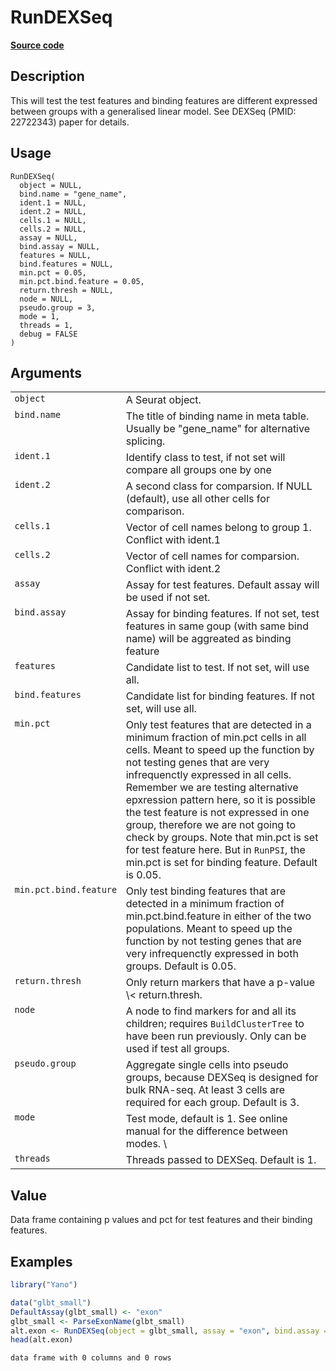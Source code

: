 

# RunDEXSeq

[**Source code**](https://github.com/shiquan/Yano/tree/master/R/#L)

## Description

This will test the test features and binding features are different
expressed between groups with a generalised linear model. See DEXSeq
(PMID: 22722343) paper for details.

## Usage

<pre><code class='language-R'>RunDEXSeq(
  object = NULL,
  bind.name = "gene_name",
  ident.1 = NULL,
  ident.2 = NULL,
  cells.1 = NULL,
  cells.2 = NULL,
  assay = NULL,
  bind.assay = NULL,
  features = NULL,
  bind.features = NULL,
  min.pct = 0.05,
  min.pct.bind.feature = 0.05,
  return.thresh = NULL,
  node = NULL,
  pseudo.group = 3,
  mode = 1,
  threads = 1,
  debug = FALSE
)
</code></pre>

## Arguments

<table>
<tr>
<td style="white-space: nowrap; font-family: monospace; vertical-align: top">
<code id="object">object</code>
</td>
<td>
A Seurat object.
</td>
</tr>
<tr>
<td style="white-space: nowrap; font-family: monospace; vertical-align: top">
<code id="bind.name">bind.name</code>
</td>
<td>
The title of binding name in meta table. Usually be "gene_name" for
alternative splicing.
</td>
</tr>
<tr>
<td style="white-space: nowrap; font-family: monospace; vertical-align: top">
<code id="ident.1">ident.1</code>
</td>
<td>
Identify class to test, if not set will compare all groups one by one
</td>
</tr>
<tr>
<td style="white-space: nowrap; font-family: monospace; vertical-align: top">
<code id="ident.2">ident.2</code>
</td>
<td>
A second class for comparsion. If NULL (default), use all other cells
for comparison.
</td>
</tr>
<tr>
<td style="white-space: nowrap; font-family: monospace; vertical-align: top">
<code id="cells.1">cells.1</code>
</td>
<td>
Vector of cell names belong to group 1. Conflict with ident.1
</td>
</tr>
<tr>
<td style="white-space: nowrap; font-family: monospace; vertical-align: top">
<code id="cells.2">cells.2</code>
</td>
<td>
Vector of cell names for comparsion. Conflict with ident.2
</td>
</tr>
<tr>
<td style="white-space: nowrap; font-family: monospace; vertical-align: top">
<code id="assay">assay</code>
</td>
<td>
Assay for test features. Default assay will be used if not set.
</td>
</tr>
<tr>
<td style="white-space: nowrap; font-family: monospace; vertical-align: top">
<code id="bind.assay">bind.assay</code>
</td>
<td>
Assay for binding features. If not set, test features in same goup (with
same bind name) will be aggreated as binding feature
</td>
</tr>
<tr>
<td style="white-space: nowrap; font-family: monospace; vertical-align: top">
<code id="features">features</code>
</td>
<td>
Candidate list to test. If not set, will use all.
</td>
</tr>
<tr>
<td style="white-space: nowrap; font-family: monospace; vertical-align: top">
<code id="bind.features">bind.features</code>
</td>
<td>
Candidate list for binding features. If not set, will use all.
</td>
</tr>
<tr>
<td style="white-space: nowrap; font-family: monospace; vertical-align: top">
<code id="min.pct">min.pct</code>
</td>
<td>
Only test features that are detected in a minimum fraction of min.pct
cells in all cells. Meant to speed up the function by not testing genes
that are very infrequenctly expressed in all cells. Remember we are
testing alternative epxression pattern here, so it is possible the test
feature is not expressed in one group, therefore we are not going to
check by groups. Note that min.pct is set for test feature here. But in
<code>RunPSI</code>, the min.pct is set for binding feature. Default is
0.05.
</td>
</tr>
<tr>
<td style="white-space: nowrap; font-family: monospace; vertical-align: top">
<code id="min.pct.bind.feature">min.pct.bind.feature</code>
</td>
<td>
Only test binding features that are detected in a minimum fraction of
min.pct.bind.feature in either of the two populations. Meant to speed up
the function by not testing genes that are very infrequenctly expressed
in both groups. Default is 0.05.
</td>
</tr>
<tr>
<td style="white-space: nowrap; font-family: monospace; vertical-align: top">
<code id="return.thresh">return.thresh</code>
</td>
<td>
Only return markers that have a p-value \< return.thresh.
</td>
</tr>
<tr>
<td style="white-space: nowrap; font-family: monospace; vertical-align: top">
<code id="node">node</code>
</td>
<td>
A node to find markers for and all its children; requires
<code>BuildClusterTree</code> to have been run previously. Only can be
used if test all groups.
</td>
</tr>
<tr>
<td style="white-space: nowrap; font-family: monospace; vertical-align: top">
<code id="pseudo.group">pseudo.group</code>
</td>
<td>
Aggregate single cells into pseudo groups, because DEXSeq is designed
for bulk RNA-seq. At least 3 cells are required for each group. Default
is 3.
</td>
</tr>
<tr>
<td style="white-space: nowrap; font-family: monospace; vertical-align: top">
<code id="mode">mode</code>
</td>
<td>
Test mode, default is 1. See online manual for the difference between
modes. \<https://shiquan.github.io/Yano.html\>
</td>
</tr>
<tr>
<td style="white-space: nowrap; font-family: monospace; vertical-align: top">
<code id="threads">threads</code>
</td>
<td>
Threads passed to DEXSeq. Default is 1.
</td>
</tr>
</table>

## Value

Data frame containing p values and pct for test features and their
binding features.

## Examples

``` r
library("Yano")

data("glbt_small")
DefaultAssay(glbt_small) <- "exon"
glbt_small <- ParseExonName(glbt_small)
alt.exon <- RunDEXSeq(object = glbt_small, assay = "exon", bind.assay = "RNA", bind.name = "gene_name", features = rownames(glbt_small))
head(alt.exon)
```

    data frame with 0 columns and 0 rows

